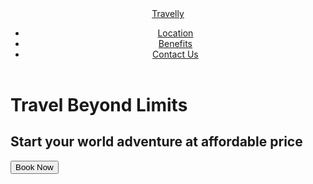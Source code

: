 <!DOCTYPE html>
<html lang="en">
<head>
    <meta charset="UTF-8">
    <meta name="viewport" content="width=device-width, initial-scale=1.0">
    <title>Trial</title>
    <link href="styles.css" rel="stylesheet">
</head>
<body class="body1">
    <div class="backg1"></div>
    <header>
        <a href="testinglangto.html" class="logo">Travelly</a>
        <nav>
            <ul class="nav_link">
                <li><a href="location.html">Location</a></li>
                <li><a href="benefits.html">Benefits</a></li>
                <li><a href="contact.html">Contact Us</a></li>
            </ul>
        </nav>
    </header>
    <div class="intro1">
        <h1 class="text1">Travel Beyond Limits</h1>
        <h2 class="text2">Start your world adventure at affordable price</h2>
        <button type="button" class="butones">Book Now</button>
    </div>
</body>
</html>
